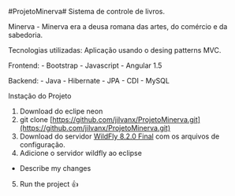#ProjetoMinerva# 
Sistema de controle de livros.

Minerva - Minerva era a deusa romana das artes, do comércio e da sabedoria.

Tecnologias utilizadas:
Aplicação usando o desing patterns MVC.

Frontend:
	- Bootstrap
	- Javascript
	- Angular 1.5

Backend:
	- Java
	- Hibernate
	- JPA 
	- CDI
	- MySQL

Instação do Projeto
1. Download do eclipe neon
2. git clone [https://github.com/jilvanx/ProjetoMinerva.git](https://github.com/jilvanx/ProjetoMinerva.git)
3. Download do servidor [WildFly 8.2.0 Final](https://drive.google.com/file/d/0B1OchsSfcG3XSFlEb2Z5d3N0Qkk/view) com os arquivos de configuração.
4. Adicione o servidor wildfly ao eclipse
  * Describe my changes
5. Run the project :+1:


